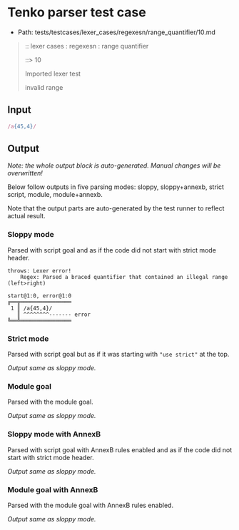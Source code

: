 # Tenko parser test case

- Path: tests/testcases/lexer_cases/regexesn/range_quantifier/10.md

> :: lexer cases : regexesn : range quantifier
>
> ::> 10
>
> Imported lexer test
>
> invalid range

## Input

`````js
/a{45,4}/
`````

## Output

_Note: the whole output block is auto-generated. Manual changes will be overwritten!_

Below follow outputs in five parsing modes: sloppy, sloppy+annexb, strict script, module, module+annexb.

Note that the output parts are auto-generated by the test runner to reflect actual result.

### Sloppy mode

Parsed with script goal and as if the code did not start with strict mode header.

`````
throws: Lexer error!
    Regex: Parsed a braced quantifier that contained an illegal range (left>right)

start@1:0, error@1:0
╔══╦════════════════
 1 ║ /a{45,4}/
   ║ ^^^^^^^^------- error
╚══╩════════════════

`````

### Strict mode

Parsed with script goal but as if it was starting with `"use strict"` at the top.

_Output same as sloppy mode._

### Module goal

Parsed with the module goal.

_Output same as sloppy mode._

### Sloppy mode with AnnexB

Parsed with script goal with AnnexB rules enabled and as if the code did not start with strict mode header.

_Output same as sloppy mode._

### Module goal with AnnexB

Parsed with the module goal with AnnexB rules enabled.

_Output same as sloppy mode._
